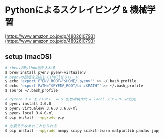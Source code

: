 Pythonによるスクレイピング & 機械学習
===============

[https://www.amazon.co.jp/dp/4802610793](https://www.amazon.co.jp/dp/4802610793)

setup (macOS)
-------------

```bash
# rbenvのPython版を入れる
$ brew install pyenv pyenv-virtualenv
# pyenvの設定を追加してshellをリロード
$ echo 'export PYENV_ROOT="$HOME/.pyenv"' >> ~/.bash_profile
$ echo 'export PATH="$PYENV_ROOT/bin:$PATH"' >> ~/.bash_profile
$ source ~/.bash_profile

# Python 3.6 をインストール & 仮想環境作成 & local デフォルトに設定
$ pyenv install 3.6.0
$ pyenv virtualenv 3.6.0 3.6.0-ml
$ pyenv local 3.6.0-ml
$ pip install --upgrade pip

# 必要そうなあれこれを入れる
$ pip install --upgrade numpy scipy scikit-learn matplotlib pandas jupyter ipython seaborn
```
